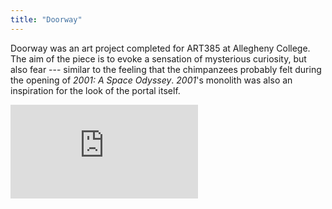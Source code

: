 ```yaml
---
title: "Doorway"
---
```


Doorway was an art project completed for ART385 at Allegheny College. The aim of the piece is to evoke a sensation of mysterious curiosity, but also fear --- similar to the feeling that the chimpanzees probably felt during the opening of *2001: A Space Odyssey*. *2001*'s monolith was also an inspiration for the look of the portal itself.

<div class="video-wrapper">
<iframe src="https://www.youtube-nocookie.com/embed/_BE0X5lyiwA" frameborder="0" allow="autoplay; encrypted-media" allowfullscreen></iframe>
</div>
